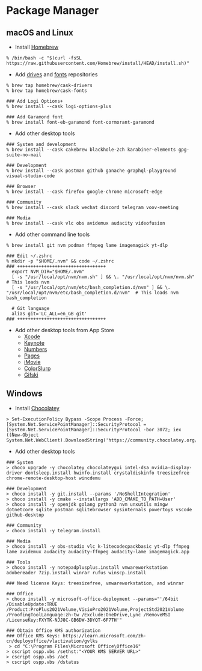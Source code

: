 # Package Manager

## macOS and Linux

- Install [Homebrew](https://brew.sh/)

```shell
% /bin/bash -c "$(curl -fsSL https://raw.githubusercontent.com/Homebrew/install/HEAD/install.sh)"
```

- Add [drives](https://github.com/Homebrew/homebrew-cask-drivers) and [fonts](https://github.com/Homebrew/homebrew-cask-fonts) repositories

```shell
% brew tap homebrew/cask-drivers
% brew tap homebrew/cask-fonts

### Add Logi Options+
% brew install --cask logi-options-plus

### Add Garamond font
% brew install font-eb-garamond font-cormorant-garamond
```

- Add other desktop tools

```shell
### System and development
% brew install --cask cakebrew blackhole-2ch karabiner-elements gpg-suite-no-mail

### Development
% brew install --cask postman github ganache graphql-playground visual-studio-code

### Browser
% brew install --cask firefox google-chrome microsoft-edge

### Community
% brew install --cask slack wechat discord telegram voov-meeting

### Media
% brew install --cask vlc obs avidemux audacity videofusion
```

- Add other command line tools

```shell
% brew install git nvm podman ffmpeg lame imagemagick yt-dlp

### Edit ~/.zshrc
% mkdir -p "$HOME/.nvm" && code ~/.zshrc
### +++++++++++++++++++++++++++++++++
  export NVM_DIR="$HOME/.nvm"
  [ -s "/usr/local/opt/nvm/nvm.sh" ] && \. "/usr/local/opt/nvm/nvm.sh"  # This loads nvm
  [ -s "/usr/local/opt/nvm/etc/bash_completion.d/nvm" ] && \. "/usr/local/opt/nvm/etc/bash_completion.d/nvm"  # This loads nvm bash_completion

  # Git language
  alias git='LC_ALL=en_GB git'
### +++++++++++++++++++++++++++++++++
```

- Add other desktop tools from App Store
  - [Xcode](https://apps.apple.com/us/app/xcode/id497799835)
  - [Keynote](https://apps.apple.com/tw/app/keynote/id409183694)
  - [Numbers](https://apps.apple.com/us/app/numbers/id409203825)
  - [Pages](https://apps.apple.com/tw/app/pages/id409201541)
  - [iMovie](https://apps.apple.com/tw/app/imovie/id408981434)
  - [ColorSlurp](https://apps.apple.com/tr/app/colorslurp/id1287239339)
  - [Gifski](https://apps.apple.com/app/id1351639930)

## Windows

- Install [Chocolatey](https://community.chocolatey.org/)

```shell
> Set-ExecutionPolicy Bypass -Scope Process -Force; [System.Net.ServicePointManager]::SecurityProtocol = [System.Net.ServicePointManager]::SecurityProtocol -bor 3072; iex ((New-Object System.Net.WebClient).DownloadString('https://community.chocolatey.org/install.ps1'))
```

- Add other desktop tools

```shell
### System
> choco upgrade -y chocolatey chocolateygui intel-dsa nvidia-display-driver dontsleep.install hwinfo.install crystaldiskinfo treesizefree chrome-remote-desktop-host wincdemu

### Development
> choco install -y git.install --params '/NoShellIntegration'
> choco install -y cmake --installargs 'ADD_CMAKE_TO_PATH=User'
> choco install -y openjdk golang python3 nvm unxutils mingw dotnetcore sqlite postman sqlitebrowser sysinternals powertoys vscode github-desktop

### Community
> choco install -y telegram.install

### Media
> choco install -y obs-studio vlc k-litecodecpackbasic yt-dlp ffmpeg lame avidemux audacity audacity-ffmpeg audacity-lame imagemagick.app

### Tools
> choco install -y notepadplusplus.install vmwareworkstation adobereader 7zip.install winrar rufus winscp.install

### Need license Keys: treesizefree, vmwareworkstation, and winrar

### Office
> choco install -y microsoft-office-deployment --params="'/64bit /DisableUpdate:TRUE /Product:ProPlus2021Volume,VisioPro2021Volume,ProjectStd2021Volume /ProofingToolLanguage:zh-tw /Exclude:OneDrive,Lync /RemoveMSI /LicenseKey:FXYTK-NJJ8C-GB6DW-3DYQT-6F7TH'"

### Obtain Office KMS authorization
### Office KMS Keys: https://learn.microsoft.com/zh-cn/deployoffice/vlactivation/gvlks
 > cd "C:\Program Files\Microsoft Office\Office16"
> cscript ospp.vbs /sethst:"<YOUR KMS SERVER URL>"
> cscript ospp.vbs /act
> cscript ospp.vbs /dstatus
```
